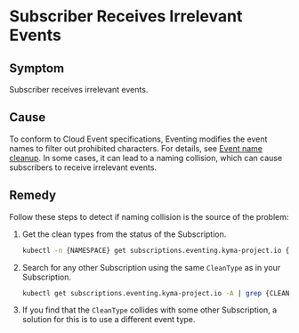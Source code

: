 # Subscriber Receives Irrelevant Events

## Symptom

Subscriber receives irrelevant events.

## Cause

To conform to Cloud Event specifications, Eventing modifies the event names to filter out prohibited characters. For details, see [Event name cleanup](../evnt-event-names.md#event-name-cleanup).
In some cases, it can lead to a naming collision, which can cause subscribers to receive irrelevant events.

## Remedy

Follow these steps to detect if naming collision is the source of the problem:

1. Get the clean types from the status of the Subscription.

    ```bash
    kubectl -n {NAMESPACE} get subscriptions.eventing.kyma-project.io {NAME} -o jsonpath='{.status.types}'
    ```

2. Search for any other Subscription using the same `CleanType` as in your Subscription.

    ```bash
    kubectl get subscriptions.eventing.kyma-project.io -A | grep {CLEAN_TYPE}
    ```

3. If you find that the `CleanType` collides with some other Subscription, a solution for this is to use a different event type.
